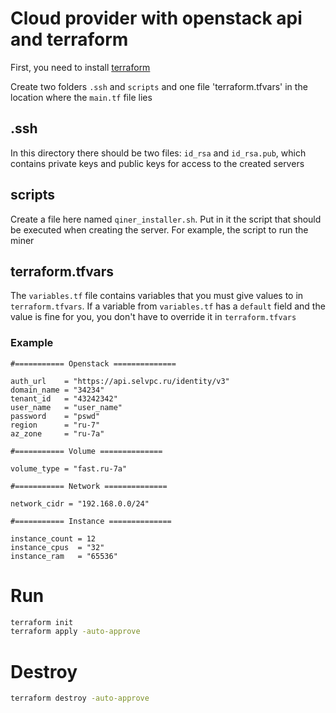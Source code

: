 # Cloud provider with openstack api and terraform

First, you need to install [terraform](https://developer.hashicorp.com/terraform/tutorials/aws-get-started/install-cli)

Create two folders `.ssh` and `scripts` and one file 'terraform.tfvars' in the location where the `main.tf` file lies

## .ssh

In this directory there should be two files: `id_rsa` and `id_rsa.pub`, which contains private keys and public keys for access to the created servers

## scripts

Create a file here named `qiner_installer.sh`. Put in it the script that should be executed when creating the server. For example, the script to run the miner

## terraform.tfvars

The `variables.tf` file contains variables that you must give values to in `terraform.tfvars`. If a variable from `variables.tf` has a `default` field and the value is fine for you, you don't have to override it in `terraform.tfvars`

### Example

```hcl
#=========== Openstack ==============

auth_url    = "https://api.selvpc.ru/identity/v3"
domain_name = "34234"
tenant_id   = "43242342"
user_name   = "user_name"
password    = "pswd"
region      = "ru-7"
az_zone     = "ru-7a"

#=========== Volume ==============

volume_type = "fast.ru-7a"

#=========== Network ==============

network_cidr = "192.168.0.0/24"

#=========== Instance ==============

instance_count = 12
instance_cpus  = "32"
instance_ram   = "65536"
```

# Run

```bash
terraform init
terraform apply -auto-approve
```

# Destroy

```bash
terraform destroy -auto-approve
```